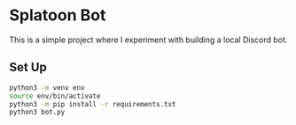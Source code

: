 # Splatoon Bot

This is a simple project where I experiment with building a local Discord bot.

## Set Up

```bash
python3 -m venv env
source env/bin/activate        
python3 -m pip install -r requirements.txt
python3 bot.py 
```
